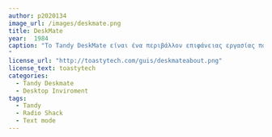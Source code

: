 ```yaml
---
author: p2020134
image_url: /images/deskmate.png
title: DeskMate
year:  1984
caption: "Το Tandy DeskMate είναι ένα περιβάλλον επιφάνειας εργασίας που ενσωματώνεται με μια σειρά από χρήσιμες ομαδοποιημένες εφαρμογές. Το DeskMate πουλήθηκε από την Tandy / Radio Shack και αναπτύχθηκε κυρίως για τα συμβατά τους TRS-80 και Tandy 1000 PC.
"
license_url: "http://toastytech.com/guis/deskmateabout.png" 
license_text: toastytech 
categories:
  - Tandy Deskmate
  - Desktop Inviroment
tags: 
  - Tandy
  - Radio Shack 
  - Text mode
---
```

